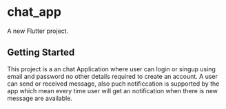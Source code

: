 # chat_app

A new Flutter project.

## Getting Started

This project is a an chat Application where user can login or singup using email and password no other details required to create an account. 
A user can send or received message, also puch notificcation is supported by the app which mean every time user will get an notification when there is new message are available.
